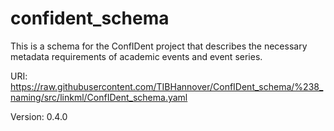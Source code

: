 # confident_schema

This is a schema for the ConfIDent project that describes the necessary metadata requirements of academic events and event series.

URI: https://raw.githubusercontent.com/TIBHannover/ConfIDent_schema/%238_naming/src/linkml/ConfIDent_schema.yaml

Version: 0.4.0